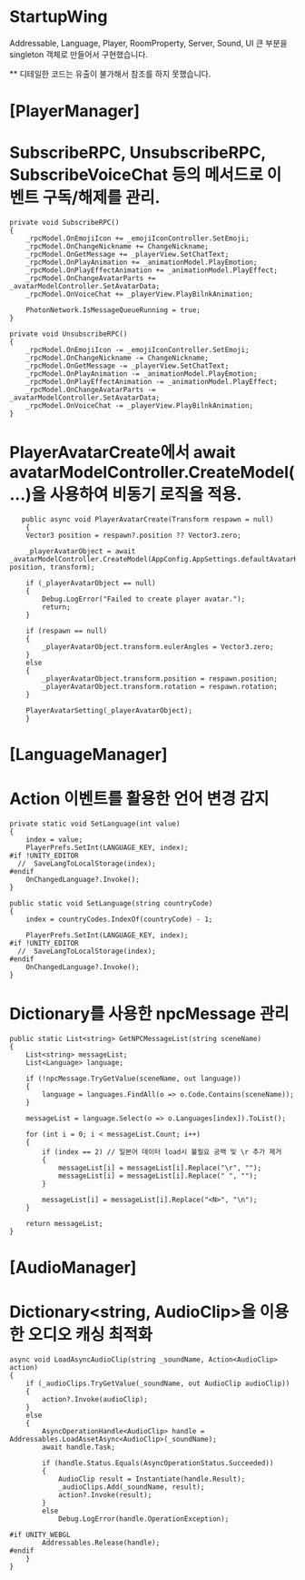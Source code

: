 # StartupWing

Addressable, Language, Player, RoomProperty, Server, Sound, UI
큰 부분을 singleton 객체로 만들어서 구현했습니다.

** 디테일한 코드는 유출이 불가해서 참조를 하지 못했습니다.

# [PlayerManager]
  # SubscribeRPC, UnsubscribeRPC, SubscribeVoiceChat 등의 메서드로 이벤트 구독/해제를 관리.
    private void SubscribeRPC()
    {
        _rpcModel.OnEmojiIcon += _emojiIconController.SetEmoji;
        _rpcModel.OnChangeNickname += ChangeNickname;
        _rpcModel.OnGetMessage += _playerView.SetChatText;
        _rpcModel.OnPlayAnimation += _animationModel.PlayEmotion;
        _rpcModel.OnPlayEffectAnimation += _animationModel.PlayEffect;
        _rpcModel.OnChangeAvatarParts += _avatarModelController.SetAvatarData;
        _rpcModel.OnVoiceChat += _playerView.PlayBilnkAnimation;

        PhotonNetwork.IsMessageQueueRunning = true;
    }

    private void UnsubscribeRPC()
    {
        _rpcModel.OnEmojiIcon -= _emojiIconController.SetEmoji;
        _rpcModel.OnChangeNickname -= ChangeNickname;
        _rpcModel.OnGetMessage -= _playerView.SetChatText;
        _rpcModel.OnPlayAnimation -= _animationModel.PlayEmotion;
        _rpcModel.OnPlayEffectAnimation -= _animationModel.PlayEffect;
        _rpcModel.OnChangeAvatarParts -= _avatarModelController.SetAvatarData;
        _rpcModel.OnVoiceChat -= _playerView.PlayBilnkAnimation;
    }
   
  # PlayerAvatarCreate에서 await avatarModelController.CreateModel(...)을 사용하여 비동기 로직을 적용.
       public async void PlayerAvatarCreate(Transform respawn = null)
        {
        Vector3 position = respawn?.position ?? Vector3.zero;

        _playerAvatarObject = await _avatarModelController.CreateModel(AppConfig.AppSettings.defaultAvatarKey, position, transform);

        if (_playerAvatarObject == null)
        {
            Debug.LogError("Failed to create player avatar.");
            return;
        }

        if (respawn == null)
        {
            _playerAvatarObject.transform.eulerAngles = Vector3.zero;
        }
        else
        {
            _playerAvatarObject.transform.position = respawn.position;
            _playerAvatarObject.transform.rotation = respawn.rotation;
        }

        PlayerAvatarSetting(_playerAvatarObject);
        }

# [LanguageManager]
  # Action 이벤트를 활용한 언어 변경 감지
    private static void SetLanguage(int value)
    {
        index = value;
        PlayerPrefs.SetInt(LANGUAGE_KEY, index);
    #if !UNITY_EDITOR
      //  SaveLangToLocalStorage(index);
    #endif
        OnChangedLanguage?.Invoke();
    }

    public static void SetLanguage(string countryCode)
    {
        index = countryCodes.IndexOf(countryCode) - 1;

        PlayerPrefs.SetInt(LANGUAGE_KEY, index);
    #if !UNITY_EDITOR
      //  SaveLangToLocalStorage(index);
    #endif
        OnChangedLanguage?.Invoke();
    }
  
  # Dictionary를 사용한 npcMessage 관리
    public static List<string> GetNPCMessageList(string sceneName)
    {
        List<string> messageList;
        List<Language> language;

        if (!npcMessage.TryGetValue(sceneName, out language))
        {
            language = languages.FindAll(o => o.Code.Contains(sceneName));
        }

        messageList = language.Select(o => o.Languages[index]).ToList();

        for (int i = 0; i < messageList.Count; i++)
        {
            if (index == 2) // 일본어 데이터 load시 불필요 공백 및 \r 추가 제거
            {
                messageList[i] = messageList[i].Replace("\r", "");
                messageList[i] = messageList[i].Replace(" ", "");
            }

            messageList[i] = messageList[i].Replace("<N>", "\n");
        }

        return messageList;
    }
  
# [AudioManager]
  # Dictionary<string, AudioClip>을 이용한 오디오 캐싱 최적화
    async void LoadAsyncAudioClip(string _soundName, Action<AudioClip> action)
    {
        if (_audioClips.TryGetValue(_soundName, out AudioClip audioClip))
        {
            action?.Invoke(audioClip);
        }
        else
        {
            AsyncOperationHandle<AudioClip> handle = Addressables.LoadAssetAsync<AudioClip>(_soundName);
            await handle.Task;

            if (handle.Status.Equals(AsyncOperationStatus.Succeeded))
            {
                AudioClip result = Instantiate(handle.Result);
                _audioClips.Add(_soundName, result);
                action?.Invoke(result);
            }
            else
                Debug.LogError(handle.OperationException);

    #if UNITY_WEBGL
            Addressables.Release(handle);
    #endif
        }
    }
